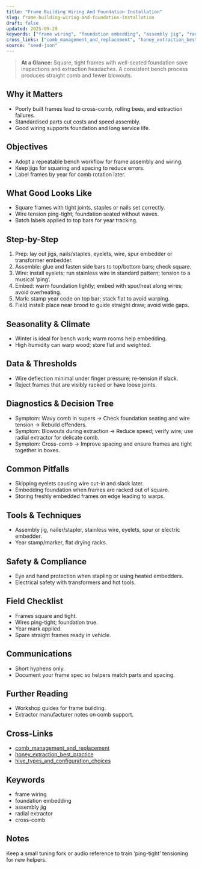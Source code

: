 ```yaml
---
title: "Frame Building Wiring And Foundation Installation"
slug: frame-building-wiring-and-foundation-installation
draft: false
updated: 2025-09-29
keywords: ["frame wiring", "foundation embedding", "assembly jig", "radial extractor", "cross-comb"]
cross_links: ["comb_management_and_replacement", "honey_extraction_best_practice", "hive_types_and_configuration_choices"]
source: "seed-json"
---
```


> **At a Glance:** Square, tight frames with well-seated foundation save inspections and extraction headaches. A consistent bench process produces straight comb and fewer blowouts.

## Why it Matters
- Poorly built frames lead to cross-comb, rolling bees, and extraction failures.
- Standardised parts cut costs and speed assembly.
- Good wiring supports foundation and long service life.

## Objectives
- Adopt a repeatable bench workflow for frame assembly and wiring.
- Keep jigs for squaring and spacing to reduce errors.
- Label frames by year for comb rotation later.

## What Good Looks Like
- Square frames with tight joints, staples or nails set correctly.
- Wire tension ping-tight; foundation seated without waves.
- Batch labels applied to top bars for year tracking.

## Step-by-Step
1) Prep: lay out jigs, nails/staples, eyelets, wire, spur embedder or transformer embedder.
2) Assemble: glue and fasten side bars to top/bottom bars; check square.
3) Wire: install eyelets; run stainless wire in standard pattern; tension to a musical ‘ping’.
4) Embed: warm foundation lightly; embed with spur/heat along wires; avoid overheating.
5) Mark: stamp year code on top bar; stack flat to avoid warping.
6) Field install: place near brood to guide straight draw; avoid wide gaps.

## Seasonality & Climate
- Winter is ideal for bench work; warm rooms help embedding.
- High humidity can warp wood; store flat and weighted.

## Data & Thresholds
- Wire deflection minimal under finger pressure; re-tension if slack.
- Reject frames that are visibly racked or have loose joints.

## Diagnostics & Decision Tree
- Symptom: Wavy comb in supers -> Check foundation seating and wire tension -> Rebuild offenders.
- Symptom: Blowouts during extraction -> Reduce speed; verify wire; use radial extractor for delicate comb.
- Symptom: Cross-comb -> Improve spacing and ensure frames are tight together in boxes.

## Common Pitfalls
- Skipping eyelets causing wire cut-in and slack later.
- Embedding foundation when frames are racked out of square.
- Storing freshly embedded frames on edge leading to warps.

## Tools & Techniques
- Assembly jig, nailer/stapler, stainless wire, eyelets, spur or electric embedder.
- Year stamp/marker, flat drying racks.

## Safety & Compliance
- Eye and hand protection when stapling or using heated embedders.
- Electrical safety with transformers and hot tools.

## Field Checklist
- Frames square and tight.
- Wires ping-tight; foundation true.
- Year mark applied.
- Spare straight frames ready in vehicle.

## Communications
- Short hyphens only.
- Document your frame spec so helpers match parts and spacing.

## Further Reading
- Workshop guides for frame building.
- Extractor manufacturer notes on comb support.

## Cross-Links
- [comb_management_and_replacement](/topics/comb-management-and-replacement/)
- [honey_extraction_best_practice](/topics/honey-extraction-best-practice/)
- [hive_types_and_configuration_choices](/topics/hive-types-and-configuration-choices/)

## Keywords
- frame wiring
- foundation embedding
- assembly jig
- radial extractor
- cross-comb

## Notes
Keep a small tuning fork or audio reference to train ‘ping-tight’ tensioning for new helpers.
